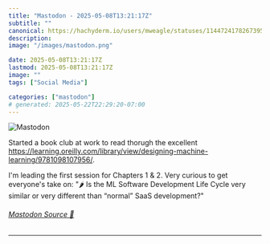 ```yaml
---
title: "Mastodon - 2025-05-08T13:21:17Z"
subtitle: ""
canonical: https://hachyderm.io/users/mweagle/statuses/114472417826739508
description:
image: "/images/mastodon.png"

date: 2025-05-08T13:21:17Z
lastmod: 2025-05-08T13:21:17Z
image: ""
tags: ["Social Media"]

categories: ["mastodon"]
# generated: 2025-05-22T22:29:20-07:00
---
```

![Mastodon](/images/mastodon.png)

<p>Started a book club at work to read thorugh the excellent <a href="https://learning.oreilly.com/library/view/designing-machine-learning/9781098107956/" target="_blank" rel="nofollow noopener noreferrer" translate="no"><span class="invisible">https://</span><span class="ellipsis">learning.oreilly.com/library/v</span><span class="invisible">iew/designing-machine-learning/9781098107956/</span></a>. </p><p>I&#39;m leading the first session for Chapters 1 &amp; 2.  Very curious to get everyone&#39;s take on: &quot;🌶️ Is the ML Software Development Life Cycle very similar or very different than “normal” SaaS development?&quot;</p>


###### [Mastodon Source 🐘](https://hachyderm.io/@mweagle/114472417826739508)

___
